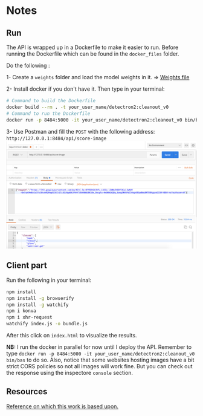 # Notes

## Run  

The API is wrapped up in a Dockerfile to make it easier to run.
Before running the Dockerfile which can be found in the `docker_files` folder.

Do the following :  

1- Create a `weights` folder and load the model weights in it. => [Weights file](https://drive.google.com/file/d/1Y4YeSB3mQ0PN9zuAdSPKtPV1jNpYa_IX/view?usp=sharing)

2- Install docker if you don't have it. Then type in your terminal:

```sh
# Command to build the Dockerfile
docker build --rm . -t your_user_name/detectron2:cleanout_v0
# Command to run the Dockerfile
docker run -p 8484:5000 -it your_user_name/detectron2:cleanout_v0 bin/bas
```

3- Use Postman and fill the `POST` with the following address: `http://127.0.0.1:8484/api/score-image`
![Postman Configuration](postman_config.png)

## Client part

Run the following in your terminal:

```sh
npm install
npm install -g browserify
npm install -g watchify
npm i konva
npm i xhr-request
watchify index.js -o bundle.js
```

After this click on `index.html` to visualize the results.

**NB:**
I run the docker in parallel for now until I deploy the API.
Remember to type `docker run -p 8484:5000 -it your_user_name/detectron2:cleanout_v0 bin/bas` to do so.
Also, notice that some websites hosting images have a bit strict CORS policies so not all images will work fine. But you can check out the response using the inspectore `console` section.

## Resources

[Reference on which this work is based upon.](https://towardsdatascience.com/detectron2-the-basic-end-to-end-tutorial-5ac90e2f90e3)